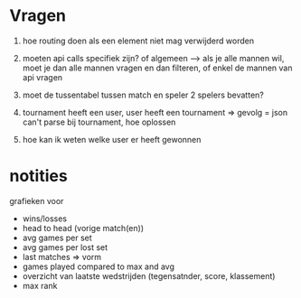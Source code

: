 # Vragen

1. hoe routing doen als een element niet mag verwijderd worden

2. moeten api calls specifiek zijn? of algemeen --> als je alle mannen wil, moet je dan alle mannen vragen en dan filteren, of enkel de mannen van api vragen

3. moet de tussentabel tussen match en speler 2 spelers bevatten?

4. tournament heeft een user, user heeft een tournament => gevolg = json can't parse bij tournament, hoe oplossen

5. hoe kan ik weten welke user er heeft gewonnen

# notities

grafieken voor

- wins/losses
- head to head (vorige match(en))
- avg games per set
- avg games per lost set
- last matches => vorm
- games played compared to max and avg
- overzicht van laatste wedstrijden (tegensatnder, score, klassement)
- max rank
